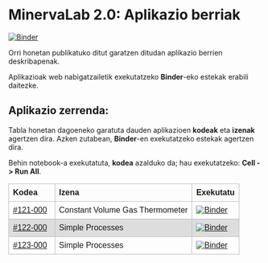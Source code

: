 # MinervaLab 2.0: Aplikazio berriak

[![Binder](https://mybinder.org/badge_logo.svg)](https://mybinder.org/v2/gh/Ikergym/MinervaLab/AplikazioBerriak)

Orri honetan publikatuko ditut garatzen ditudan aplikazio berrien deskribapenak.

Aplikazioak web nabigatzailetik exekutatzeko **Binder**-eko estekak erabili daitezke.
<br/>

## Aplikazio zerrenda:

Tabla honetan dagoeneko garatuta dauden aplikazioen **kodeak** eta **izenak** agertzen dira. Azken zutabean, **Binder**-en exekutatzeko estekak agertzen dira.

Behin notebook-a exekutatuta, **kodea** azalduko da; hau exekutatzeko: **Cell -> Run All**.


<style>
table {
  font-family: arial, sans-serif;
  border-collapse: collapse;
  width: 100%;
}

td, th {
  border: 1px solid #bbbbbb;
  text-align: left;
  padding: 8px;
}

tr:nth-child(even) {
  background-color: #dddddd;
}
</style>
<table >
    <thead>
        <tr>
            <th>Kodea </th>
            <th>Izena</th>
            <th>Exekutatu</th>
        </tr>
    </thead>
    <tbody>
        <tr>
            <td width="20%"><a href="%23121-000%20Constant%20Volume%20Gas%20Thermometer.html">#121-000</a></td>
            <td>Constant Volume Gas Thermometer </td>
            <td><a class="reference external" href="https://mybinder.org/v2/gh/Ikergym/MinervaLab/AplikazioBerriak?filepath=apps%2Fideal_gas%2FConstant%20Volume%20Gas%20Thermometer.ipynb"><img alt="Binder" src="https://mybinder.org/badge_logo.svg"></a></td>
        </tr>
        <tr>
            <td><a href="%23122-000%20Simple%20Processes.html">#122-000</a></td>
            <td>Simple Processes</td>
            <td><a class="reference external" href="https://mybinder.org/v2/gh/Ikergym/MinervaLab/AplikazioBerriak?filepath=apps%2Fideal_gas%2FSimple%20Processes.ipynb"><img alt="Binder" src="https://mybinder.org/badge_logo.svg"></a></td>
        </tr>
        <tr>
            <td><a href="%23123-000%20Polytropic%20Processes.html">#123-000</a></td>
            <td>Simple Processes</td>
            <td><a class="reference external" href="https://mybinder.org/v2/gh/Ikergym/MinervaLab/AplikazioBerriak?filepath=apps%2Fideal_gas%2FPolytropic%20Process.ipynb"><img alt="Binder" src="https://mybinder.org/badge_logo.svg"></a></td>
        </tr>
    </tbody>
</table>

<br/>
